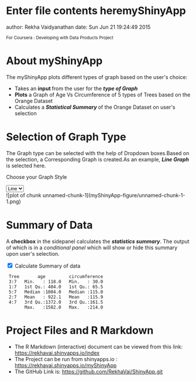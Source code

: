 Enter file contents heremyShinyApp
===
author: Rekha Vaidyanathan
date: Sun Jun 21 19:24:49 2015

<small>
For Coursera : Developing with Data Products Project
</small>

About myShinyApp
===
The myShinyApp plots different types of graph based on the user's choice:

- Takes an <b>input </b> from the user for the <b><i>type of Graph</b></i> 
- <b>Plots</b> a Graph of Age Vs Circumference of 5 types of Trees based on the Orange       Dataset
- Calculates a <b><i>Statistical Summary </b></i>of the Orange Dataset on user's selection
</b>

Selection of Graph Type
========================================================
The Graph type can be selected with the help of Dropdown boxes.Based on the selection, a Corresponding Graph is created.As an example, <b> <i>Line Graph</b></i> is selected here.
<!--html_preserve--><div class="form-group shiny-input-container">
<label class="control-label" for="UserInput">Choose your Graph Style</label>
<div>
<select id="UserInput"><option value="point">Plot</option>
<option value="line" selected>Line</option>
<option value="bar">Bar</option></select>
<script type="application/json" data-for="UserInput" data-nonempty="">{}</script>
</div>
</div><!--/html_preserve-->![plot of chunk unnamed-chunk-1](myShinyApp-figure/unnamed-chunk-1-1.png) 

Summary of Data
========================================================
A <b>checkbox</b> in the sidepanel calculates the <b><i>statistics summary</b></i>.
The output of which is in a
<i>conditional panel </i> which will show or hide this summary upon user's selection.
<!--html_preserve--><div class="form-group shiny-input-container">
<div class="checkbox">
<label>
<input id="summary" type="checkbox" checked="checked"/>
<span>Calculate Summary of data</span>
</label>
</div>
</div><!--/html_preserve-->

```
 Tree       age         circumference  
 3:7   Min.   : 118.0   Min.   : 30.0  
 1:7   1st Qu.: 484.0   1st Qu.: 65.5  
 5:7   Median :1004.0   Median :115.0  
 2:7   Mean   : 922.1   Mean   :115.9  
 4:7   3rd Qu.:1372.0   3rd Qu.:161.5  
       Max.   :1582.0   Max.   :214.0  
```

Project Files and R Markdown
=================
- The R Markdown (interactive) document can be viewed from this link:
  https://rekhavai.shinyapps.io/index </url>
- The Project can be run from shinyapps.io :
 https://rekhavai.shinyapps.io/myShinyApp 
- The GitHub Link is:
https://github.com/RekhaVai/ShinyApp.git

